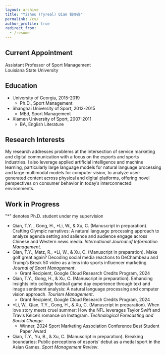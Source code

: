 ```yaml
---
layout: archive
title: "Yizhou (Tyreal) Qian 钱亦舟"
permalink: /cv/
author_profile: true
redirect_from:
  - /resume
---
```


## Current Appointment
Assistant Professor of Sport Management<br/>
Louisiana State University<br/>

## Education

- University of Georgia, 2015-2019
	- Ph.D., Sport Management
- Shanghai University of Sport, 2012-2015
	- MEd, Sport Management
- Xiamen University of Sport, 2007-2011
	- BA, English Literature

## Research Interests

My research addresses problems at the intersection of service marketing and digital communication with a focus on the esports and sports industries. I also leverage applied artificial intelligence and machine learning, particularly large language models for natural language processing and large multimodal models for computer vision, to analyze user-generated content across physical and digital platforms, offering novel perspectives on consumer behavior in today’s interconnected environments.

## Work in Progress
"*" denotes Ph.D. student under my supervision<br/>
- Qian, T.Y. , Gong, H., *Li, W., & Xu, C. (Manuscript in preparation). Crafting Olympic narratives: A natural language processing approach to analyze agenda setting and salience and audience engage across Chinese and Western news media. _International Journal of Information Management_.
- Qian, T.Y., Matz, R., *Li, W., & Xu, C. (Manuscript in preparation). Make golf great again? Decoding social media reactions to DeChambeau and Trump’s Break 50 video as a lens into sports influencer marketing. _Journal of Sport Management_.
	- Grant Recipient, Google Cloud Research Credits Program, 2024
- Qian, T.Y., Gong, H., & Xu, C. (Manuscript in preparation). Enhancing insights into college football game day experience through text and image sentiment analysis: A natural language processing and computer vision approach. _Tourism Management_.
	- Grant Recipient, Google Cloud Research Credits Program, 2024
- *Li, W., Qian, T.Y., Gong, H., & Xu, C. (Manuscript in preparation). When love story meets cruel summer: How the NFL leverages Taylor Swift and Travis Kelce’s romance on Instagram. _Technological Forecasting and Social Change_.
	- Winner, 2024 Sport Marketing Association Conference Best Student Paper Award
- Qian, T.Y., Yu, B., & Xu, C. (Manuscript in preparation). Breaking boundaries: Public perceptions of esports’ debut as a medal sport in the Asian Games. _Sport Management Review_.
